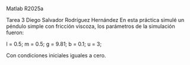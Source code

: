 Matlab R2025a

Tarea 3
Diego Salvador Rodríguez Hernández
En esta práctica simulé un péndulo simple con fricción viscoza, los parámetros de la simulación fueron:

l = 0.5;
m = 0.5;
g = 9.81;
b = 0.1;
u = 3;

Con condiciones iniciales iguales a cero.

